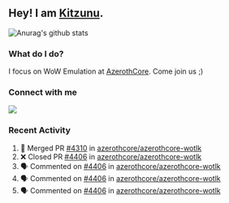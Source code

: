 ## Hey! I am [Kitzunu](https://Github.com/Kitzunu).

![Anurag's github stats](https://github-readme-stats.kitzunu.vercel.app/api?username=Kitzunu&show_icons=true)

### What do I do?

I focus on WoW Emulation at [AzerothCore](https://Github.com/AzerothCore). Come join us ;)

### Connect with me
[![](https://img.shields.io/badge/AzerothCore%20Discord-Connect%20with%20me!-green)](https://discord.com/invite/gkt4y2x)

### Recent Activity

<!--START_SECTION:activity-->
1. 🎉 Merged PR [#4310](https://github.com/azerothcore/azerothcore-wotlk/pull/4310) in [azerothcore/azerothcore-wotlk](https://github.com/azerothcore/azerothcore-wotlk)
2. ❌ Closed PR [#4406](https://github.com/azerothcore/azerothcore-wotlk/pull/4406) in [azerothcore/azerothcore-wotlk](https://github.com/azerothcore/azerothcore-wotlk)
3. 🗣 Commented on [#4406](https://github.com/azerothcore/azerothcore-wotlk/issues/4406) in [azerothcore/azerothcore-wotlk](https://github.com/azerothcore/azerothcore-wotlk)
4. 🗣 Commented on [#4406](https://github.com/azerothcore/azerothcore-wotlk/issues/4406) in [azerothcore/azerothcore-wotlk](https://github.com/azerothcore/azerothcore-wotlk)
5. 🗣 Commented on [#4406](https://github.com/azerothcore/azerothcore-wotlk/issues/4406) in [azerothcore/azerothcore-wotlk](https://github.com/azerothcore/azerothcore-wotlk)
<!--END_SECTION:activity-->

